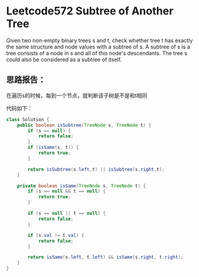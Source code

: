 # Leetcode572 Subtree of Another Tree
Given two non-empty binary trees s and t, check whether tree t has exactly the same structure and node values with a subtree of s. A subtree of s is a tree consists of a node in s and all of this node's descendants. The tree s could also be considered as a subtree of itself.  
## 思路报告：
  在遍历s的时候，每到一个节点，就判断该子树是不是和t相同

  代码如下：
```java
class Solution {
    public boolean isSubtree(TreeNode s, TreeNode t) {
        if (s == null) {
            return false;
        }
        if (isSame(s, t)) {
            return true;
        }

        return isSubtree(s.left,t) || isSubtree(s.right,t);
    }

    private boolean isSame(TreeNode s, TreeNode t) {
        if (s == null && t == null) {
            return true;
        }

        if (s == null || t == null) {
            return false;
        }

        if (s.val != t.val) {
            return false;
        }

        return isSame(s.left, t.left) && isSame(s.right, t.right);
    }
}
